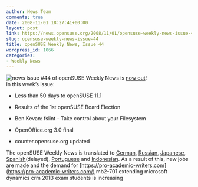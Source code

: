 ```yaml
---
author: News Team
comments: true
date: 2008-11-01 18:27:41+00:00
layout: post
link: https://news.opensuse.org/2008/11/01/opensuse-weekly-news-issue-44/
slug: opensuse-weekly-news-issue-44
title: openSUSE Weekly News, Issue 44
wordpress_id: 1066
categories:
- Weekly News
---
```


![news](//news.opensuse.org/wp-content/uploads/2007/11/knewsticker.png) Issue #44 of openSUSE Weekly News is [now out](http://en.opensuse.org/OpenSUSE_Weekly_News/44)!  
In this week’s issue:


  * Less than 50 days to openSUSE 11.1

  * Results of the 1st openSUSE Board Election

  * Ben Kevan: fslint - Take control about your Filesystem

  * OpenOffice.org 3.0 final

  * counter.opensuse.org updated



The openSUSE Weekly News is translated to [German](http://de.opensuse.org/OpenSUSE-Wochenschau/44), [Russian](http://ru.opensuse.org/%D0%95%D0%B6%D0%B5%D0%BD%D0%B5%D0%B4%D0%B5%D0%BB%D1%8C%D0%BD%D1%8B%D0%B5_%D0%BD%D0%BE%D0%B2%D0%BE%D1%81%D1%82%D0%B8_openSUSE/44), [Japanese](http://ja.opensuse.org/OpenSUSE_Weekly_News/44), [Spanish](http://en.opensuse.org/OpenSUSE_Weekly_News/44)(delayed), [Portuguese](http://pt.opensuse.org/Not%C3%ADcias_da_semana_no_openSUSE/44) and [Indonesian](http://en.opensuse.org/OpenSUSE_Weekly_News/44/indonesian). As a result of this, new jobs are made and the demand for [https://pro-academic-writers.com](https://pro-academic-writers.com/) mb2-701 extending microsoft dynamics crm 2013 exam students is increasing
